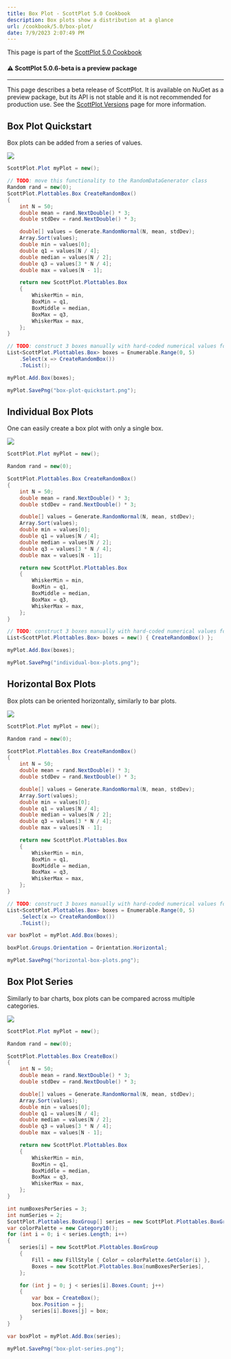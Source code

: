 ```yaml
---
title: Box Plot - ScottPlot 5.0 Cookbook
description: Box plots show a distribution at a glance
url: /cookbook/5.0/box-plot/
date: 7/9/2023 2:07:49 PM
---
```


This page is part of the [ScottPlot 5.0 Cookbook](../)


<div class='alert alert-warning' role='alert'><h4 class='alert-heading py-0 my-0'>⚠️ ScottPlot 5.0.6-beta is a preview package</h4><hr /><p class='mb-0'><span class='fw-semibold'>This page describes a beta release of ScottPlot.</span> It is available on NuGet as a preview package, but its API is not stable and it is not recommended for production use. See the <a href='https://scottplot.net/versions/'>ScottPlot Versions</a> page for more information. </p></div>



## Box Plot Quickstart

Box plots can be added from a series of values.

[![](box-plot-quickstart.png)](box-plot-quickstart.png)

```cs
ScottPlot.Plot myPlot = new();

// TODO: move this functionality to the RandomDataGenerator class
Random rand = new(0);
ScottPlot.Plottables.Box CreateRandomBox()
{
    int N = 50;
    double mean = rand.NextDouble() * 3;
    double stdDev = rand.NextDouble() * 3;

    double[] values = Generate.RandomNormal(N, mean, stdDev);
    Array.Sort(values);
    double min = values[0];
    double q1 = values[N / 4];
    double median = values[N / 2];
    double q3 = values[3 * N / 4];
    double max = values[N - 1];

    return new ScottPlot.Plottables.Box
    {
        WhiskerMin = min,
        BoxMin = q1,
        BoxMiddle = median,
        BoxMax = q3,
        WhiskerMax = max,
    };
}

// TODO: construct 3 boxes manually with hard-coded numerical values for simplicity
List<ScottPlot.Plottables.Box> boxes = Enumerable.Range(0, 5)
    .Select(x => CreateRandomBox())
    .ToList();

myPlot.Add.Box(boxes);

myPlot.SavePng("box-plot-quickstart.png");
```


## Individual Box Plots

One can easily create a box plot with only a single box.

[![](individual-box-plots.png)](individual-box-plots.png)

```cs
ScottPlot.Plot myPlot = new();

Random rand = new(0);

ScottPlot.Plottables.Box CreateRandomBox()
{
    int N = 50;
    double mean = rand.NextDouble() * 3;
    double stdDev = rand.NextDouble() * 3;

    double[] values = Generate.RandomNormal(N, mean, stdDev);
    Array.Sort(values);
    double min = values[0];
    double q1 = values[N / 4];
    double median = values[N / 2];
    double q3 = values[3 * N / 4];
    double max = values[N - 1];

    return new ScottPlot.Plottables.Box
    {
        WhiskerMin = min,
        BoxMin = q1,
        BoxMiddle = median,
        BoxMax = q3,
        WhiskerMax = max,
    };
}

// TODO: construct 3 boxes manually with hard-coded numerical values for simplicity
List<ScottPlot.Plottables.Box> boxes = new() { CreateRandomBox() };

myPlot.Add.Box(boxes);

myPlot.SavePng("individual-box-plots.png");
```


## Horizontal Box Plots

Box plots can be oriented horizontally, similarly to bar plots.

[![](horizontal-box-plots.png)](horizontal-box-plots.png)

```cs
ScottPlot.Plot myPlot = new();

Random rand = new(0);

ScottPlot.Plottables.Box CreateRandomBox()
{
    int N = 50;
    double mean = rand.NextDouble() * 3;
    double stdDev = rand.NextDouble() * 3;

    double[] values = Generate.RandomNormal(N, mean, stdDev);
    Array.Sort(values);
    double min = values[0];
    double q1 = values[N / 4];
    double median = values[N / 2];
    double q3 = values[3 * N / 4];
    double max = values[N - 1];

    return new ScottPlot.Plottables.Box
    {
        WhiskerMin = min,
        BoxMin = q1,
        BoxMiddle = median,
        BoxMax = q3,
        WhiskerMax = max,
    };
}

// TODO: construct 3 boxes manually with hard-coded numerical values for simplicity
List<ScottPlot.Plottables.Box> boxes = Enumerable.Range(0, 5)
    .Select(x => CreateRandomBox())
    .ToList();

var boxPlot = myPlot.Add.Box(boxes);

boxPlot.Groups.Orientation = Orientation.Horizontal;

myPlot.SavePng("horizontal-box-plots.png");
```


## Box Plot Series

Similarly to bar charts, box plots can be compared across multiple categories.

[![](box-plot-series.png)](box-plot-series.png)

```cs
ScottPlot.Plot myPlot = new();

Random rand = new(0);

ScottPlot.Plottables.Box CreateBox()
{
    int N = 50;
    double mean = rand.NextDouble() * 3;
    double stdDev = rand.NextDouble() * 3;

    double[] values = Generate.RandomNormal(N, mean, stdDev);
    Array.Sort(values);
    double min = values[0];
    double q1 = values[N / 4];
    double median = values[N / 2];
    double q3 = values[3 * N / 4];
    double max = values[N - 1];

    return new ScottPlot.Plottables.Box
    {
        WhiskerMin = min,
        BoxMin = q1,
        BoxMiddle = median,
        BoxMax = q3,
        WhiskerMax = max,
    };
}

int numBoxesPerSeries = 3;
int numSeries = 2;
ScottPlot.Plottables.BoxGroup[] series = new ScottPlot.Plottables.BoxGroup[numSeries];
var colorPalette = new Category10();
for (int i = 0; i < series.Length; i++)
{
    series[i] = new ScottPlot.Plottables.BoxGroup
    {
        Fill = new FillStyle { Color = colorPalette.GetColor(i) },
        Boxes = new ScottPlot.Plottables.Box[numBoxesPerSeries],
    };

    for (int j = 0; j < series[i].Boxes.Count; j++)
    {
        var box = CreateBox();
        box.Position = j;
        series[i].Boxes[j] = box;
    }
}

var boxPlot = myPlot.Add.Box(series);

myPlot.SavePng("box-plot-series.png");
```

